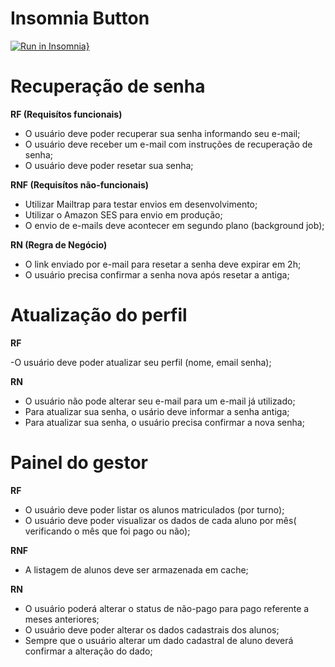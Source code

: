 # Insomnia Button
[![Run in Insomnia}](https://insomnia.rest/images/run.svg)](https://insomnia.rest/run/?label=Gerenciador&uri=https%3A%2F%2Fraw.githubusercontent.com%2FRodrigoSenna88%2FGerenciador_Alunos-Backend%2Fmaster%2Fexport.json)

# Recuperação de senha

**RF (Requisítos funcionais)**

- O usuário deve poder recuperar sua senha informando seu e-mail;
- O usuário deve receber um e-mail com instruções de recuperação de senha;
- O usuário deve poder resetar sua senha;

**RNF (Requisítos não-funcionais)**

- Utilizar Mailtrap para testar envios em desenvolvimento;
- Utilizar o Amazon SES para envio em produção;
- O envio de e-mails deve acontecer em segundo plano (background job);

**RN (Regra de Negócio)**

- O link enviado por e-mail para resetar a senha deve expirar em 2h;
- O usuário precisa confirmar a senha nova após resetar a antiga;

# Atualização do perfil

**RF**

-O usuário deve poder atualizar seu perfil (nome, email senha);

**RN**

- O usuário não pode alterar seu e-mail para um e-mail já utilizado;
- Para atualizar sua senha, o usário deve informar a senha antiga;
- Para atualizar sua senha, o usuário precisa confirmar a nova senha;

# Painel do gestor

**RF**

- O usuário deve poder listar os alunos matriculados (por turno);
- O usuário deve poder visualizar os dados de cada aluno por mês( verificando o mês que foi pago ou não);

**RNF**

- A listagem de alunos deve ser armazenada em cache;

**RN**

- O usuário poderá alterar o status de não-pago para pago referente a meses anteriores;
- O usuário deve poder alterar os dados cadastrais dos alunos;
- Sempre que o usuário alterar um dado cadastral de aluno deverá confirmar a alteração do dado;


